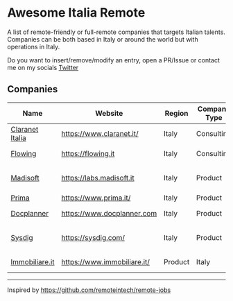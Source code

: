 # Awesome Italia Remote

A list of remote-friendly or full-remote companies that targets Italian talents.  
Companies can be both based in Italy or around the world but with operations in Italy.

Do you want to insert/remove/modify an entry, open a PR/Issue or contact me on my socials [Twitter](https://twitter.com/alessmarinoac)

## Companies

Name | Website | Region | Company Type | Stack
------------ | ------- | ------- | -------| -------
[Claranet Italia](https://claranetitalia.recruitee.com/l/it) | https://www.claranet.it/ | Italy | Consulting | AWS
[Flowing](https://www.flowing.it/job-opportunity/) | https://flowing.it | Italy | Consulting | AWS - PHP - JS
[Madisoft](https://labs.madisoft.it/) | https://labs.madisoft.it | Italy | Product | AWS - PHP - React
[Prima](https://it.prima.jobs/?lang=it-it) | https://www.prima.it/ | Italy | Product | AWS
[Docplanner](https://www.docplanner.com/career) | https://www.docplanner.com | Italy | Product | AWS - PHP
[Sysdig](https://sysdig.com/jobs/) | https://sysdig.com/ | Italy | Product | Go - K8S - AWS - GCP
[Immobiliare.it](https://www.immobiliare.it/info/lavora-con-noi/) | https://www.immobiliare.it/ | Product | Italy | PHP - Openstack


-------------

Inspired by https://github.com/remoteintech/remote-jobs
